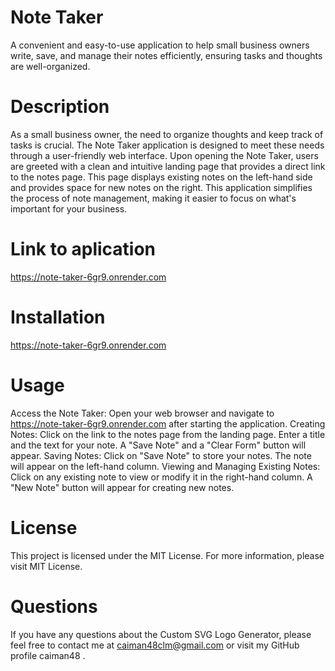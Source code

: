 # Note Taker
A convenient and easy-to-use application to help small business owners write, save, and manage their notes efficiently, ensuring tasks and thoughts are well-organized.


# Description
As a small business owner, the need to organize thoughts and keep track of tasks is crucial. The Note Taker application is designed to meet these needs through a user-friendly web interface. Upon opening the Note Taker, users are greeted with a clean and intuitive landing page that provides a direct link to the notes page. This page displays existing notes on the left-hand side and provides space for new notes on the right. This application simplifies the process of note management, making it easier to focus on what's important for your business.


# Link to aplication 

https://note-taker-6gr9.onrender.com




# Installation

https://note-taker-6gr9.onrender.com


# Usage
Access the Note Taker: Open your web browser and navigate to https://note-taker-6gr9.onrender.com after starting the application.
Creating Notes: Click on the link to the notes page from the landing page. Enter a title and the text for your note. A "Save Note" and a "Clear Form" button will appear.
Saving Notes: Click on "Save Note" to store your notes. The note will appear on the left-hand column.
Viewing and Managing Existing Notes: Click on any existing note to view or modify it in the right-hand column. A "New Note" button will appear for creating new notes.

# License
This project is licensed under the MIT License. For more information, please visit MIT License.

# Questions

If you have any questions about the Custom SVG Logo Generator, please feel free to contact me at caiman48clm@gmail.com or visit my GitHub profile caiman48 .